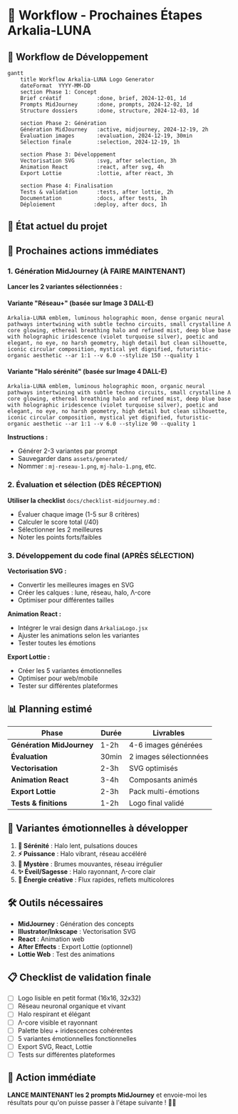 # 🚀 Workflow - Prochaines Étapes Arkalia-LUNA

## 🔄 **Workflow de Développement**

```mermaid
gantt
    title Workflow Arkalia-LUNA Logo Generator
    dateFormat  YYYY-MM-DD
    section Phase 1: Concept
    Brief créatif           :done, brief, 2024-12-01, 1d
    Prompts MidJourney      :done, prompts, 2024-12-02, 1d
    Structure dossiers      :done, structure, 2024-12-03, 1d
    
    section Phase 2: Génération
    Génération MidJourney   :active, midjourney, 2024-12-19, 2h
    Évaluation images       :evaluation, 2024-12-19, 30min
    Sélection finale        :selection, 2024-12-19, 1h
    
    section Phase 3: Développement
    Vectorisation SVG       :svg, after selection, 3h
    Animation React         :react, after svg, 4h
    Export Lottie           :lottie, after react, 3h
    
    section Phase 4: Finalisation
    Tests & validation      :tests, after lottie, 2h
    Documentation           :docs, after tests, 1h
    Déploiement            :deploy, after docs, 1h
```

## 📍 État actuel du projet  

## 🎯 Prochaines actions immédiates

### **1. Génération MidJourney (À FAIRE MAINTENANT)**

**Lancer les 2 variantes sélectionnées :**

#### **Variante "Réseau+" (basée sur Image 3 DALL-E)**
```
Arkalia-LUNA emblem, luminous holographic moon, dense organic neural pathways intertwining with subtle techno circuits, small crystalline Λ core glowing, ethereal breathing halo and refined mist, deep blue base with holographic iridescence (violet turquoise silver), poetic and elegant, no eye, no harsh geometry, high detail but clean silhouette, iconic circular composition, mystical yet dignified, futuristic-organic aesthetic --ar 1:1 --v 6.0 --stylize 150 --quality 1
```

#### **Variante "Halo sérénité" (basée sur Image 4 DALL-E)**
```
Arkalia-LUNA emblem, luminous holographic moon, organic neural pathways intertwining with subtle techno circuits, small crystalline Λ core glowing, ethereal breathing halo and refined mist, deep blue base with holographic iridescence (violet turquoise silver), poetic and elegant, no eye, no harsh geometry, high detail but clean silhouette, iconic circular composition, mystical yet dignified, futuristic-organic aesthetic --ar 1:1 --v 6.0 --stylize 90 --quality 1
```

**Instructions :**
- Générer 2-3 variantes par prompt
- Sauvegarder dans `assets/generated/`
- Nommer : `mj-reseau-1.png`, `mj-halo-1.png`, etc.

### **2. Évaluation et sélection (DÈS RÉCEPTION)**

**Utiliser la checklist** `docs/checklist-midjourney.md` :
- Évaluer chaque image (1-5 sur 8 critères)
- Calculer le score total (/40)
- Sélectionner les 2 meilleures
- Noter les points forts/faibles

### **3. Développement du code final (APRÈS SÉLECTION)**

**Vectorisation SVG :**
- Convertir les meilleures images en SVG
- Créer les calques : lune, réseau, halo, Λ-core
- Optimiser pour différentes tailles

**Animation React :**
- Intégrer le vrai design dans `ArkaliaLogo.jsx`
- Ajuster les animations selon les variantes
- Tester toutes les émotions

**Export Lottie :**
- Créer les 5 variantes émotionnelles
- Optimiser pour web/mobile
- Tester sur différentes plateformes

## 📊 Planning estimé

| Phase | Durée | Livrables |
|-------|-------|-----------|
| **Génération MidJourney** | 1-2h | 4-6 images générées |
| **Évaluation** | 30min | 2 images sélectionnées |
| **Vectorisation** | 2-3h | SVG optimisés |
| **Animation React** | 3-4h | Composants animés |
| **Export Lottie** | 2-3h | Pack multi-émotions |
| **Tests & finitions** | 1-2h | Logo final validé |

## 🎨 Variantes émotionnelles à développer

1. **🌙 Sérénité** : Halo lent, pulsations douces
2. **⚡ Puissance** : Halo vibrant, réseau accéléré  
3. **🔮 Mystère** : Brumes mouvantes, réseau irrégulier
4. **✨ Éveil/Sagesse** : Halo rayonnant, Λ-core clair
5. **🎇 Énergie créative** : Flux rapides, reflets multicolores

## 🛠️ Outils nécessaires

- **MidJourney** : Génération des concepts
- **Illustrator/Inkscape** : Vectorisation SVG
- **React** : Animation web
- **After Effects** : Export Lottie (optionnel)
- **Lottie Web** : Test des animations

## 📋 Checklist de validation finale

- [ ] Logo lisible en petit format (16x16, 32x32)
- [ ] Réseau neuronal organique et vivant
- [ ] Halo respirant et élégant
- [ ] Λ-core visible et rayonnant
- [ ] Palette bleu + iridescences cohérentes
- [ ] 5 variantes émotionnelles fonctionnelles
- [ ] Export SVG, React, Lottie
- [ ] Tests sur différentes plateformes

## 🚀 Action immédiate

**LANCE MAINTENANT les 2 prompts MidJourney** et envoie-moi les résultats pour qu'on puisse passer à l'étape suivante ! 🎨✨

